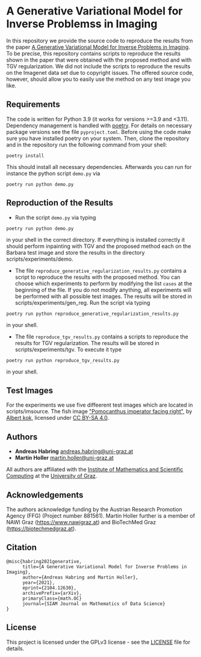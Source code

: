 # A Generative Variational Model for Inverse Problemss in Imaging

In this repository we provide the source code to reproduce the results from the paper [A Generative Variational Model for Inverse Problems in Imaging](https://arxiv.org/abs/2104.12630). To be precise, this repository contains scripts to reproduce the results shown in the paper that were obtained with the proposed method and with TGV regularization. We did not include the scripts to reproduce the results on the Imagenet data set due to copyright issues. The offered source code, however, should allow you to easily use the method on any test image you like.

## Requirements
The code is written for Python 3.9 (it works for versions >=3.9 and <3.11). Dependency management is handled with [poetry](https://python-poetry.org/docs/). For details on necessary package versions see the file `pyproject.toml`. Before using the code make sure you have installed poetry on your system. Then, clone the repository and in the repository run the following command from your shell:
```
poetry install
```
This should install all necessary dependencies. Afterwards you can run for instance the python script `demo.py` via
```
poetry run python demo.py
```

## Reproduction of the Results
* Run the script `demo.py` via typing
```
poetry run python demo.py
```
in your shell in the correct directory. If everything is installed correctly it should perform inpainting with TGV and the proposed method each on the Barbara test image and store the results in the directory scripts/experiments/demo.

* The file `reproduce_generative_regularization_results.py` contains a script to reproduce the results with the proposed method. You can choose which experiments to perform by modifying the list `cases` at the beginning of the file. If you do not modify anything, all experiments will be performed with all possible test images. The results will be stored in scripts/experiments/gen_reg. Run the script via typing
```
poetry run python reproduce_generative_regularization_results.py
```
in your shell.

* The file `reproduce_tgv_results.py` contains a scripts to reproduce the results for TGV regularization. The results will be stored in scripts/experiments/tgv. To execute it type
```
poetry run python reproduce_tgv_results.py
```
in your shell.

## Test Images

For the experiments we use five diffeerent test images which are located in scripts/imsource. The fish image ["Pomocanthus imperator facing right"](https://commons.wikimedia.org/wiki/File:Pomocanthus_imperator_facing_right.jpg), by [Albert kok](https://commons.wikimedia.org/wiki/User:Albert_kok), licensed under [CC BY-SA 4.0](https://creativecommons.org/licenses/by-sa/4.0/).

## Authors

* **Andreas Habring** andreas.habring@uni-graz.at
* **Martin Holler** martin.holler@uni-graz.at 

All authors are affiliated with the [Institute of Mathematics and Scientific Computing](https://mathematik.uni-graz.at/en) at the [University of Graz](https://www.uni-graz.at/en).

## Acknowledgements

The authors acknowledge funding by the Austrian Research Promotion Agency (FFG) (Project number 881561). Martin Holler further is a member of NAWI Graz (https://www.nawigraz.at) and BioTechMed Graz (https://biotechmedgraz.at).

## Citation

```
@misc{habring2021generative,
      title={A Generative Variational Model for Inverse Problems in Imaging}, 
      author={Andreas Habring and Martin Holler},
      year={2021},
      eprint={2104.12630},
      archivePrefix={arXiv},
      primaryClass={math.OC}
      journal={SIAM Journal on Mathematics of Data Science}
}
```

## License

This project is licensed under the GPLv3 license - see the [LICENSE](LICENSE) file for details.
